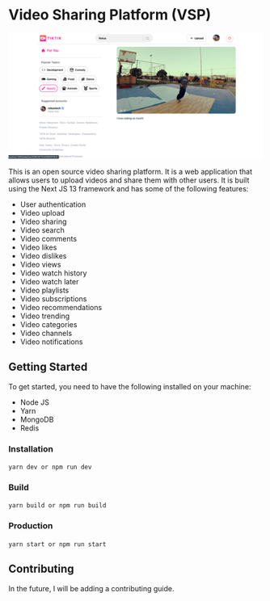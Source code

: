 # Video Sharing Platform (VSP)

<img src="Images/1.png">

This is an open source video sharing platform. It is a web application that allows users to upload videos and share them with other users. It is built using the Next JS 13 framework 
and has some of the following features:
- User authentication
- Video upload
- Video sharing
- Video search
- Video comments
- Video likes
- Video dislikes
- Video views
- Video watch history
- Video watch later
- Video playlists
- Video subscriptions
- Video recommendations
- Video trending
- Video categories
- Video channels
- Video notifications

## Getting Started

To get started, you need to have the following installed on your machine:
- Node JS
- Yarn
- MongoDB
- Redis

### Installation
``yarn dev or npm run dev``

### Build
``yarn build or npm run build``

### Production
``yarn start or npm run start``

## Contributing
In the future, I will be adding a contributing guide.
